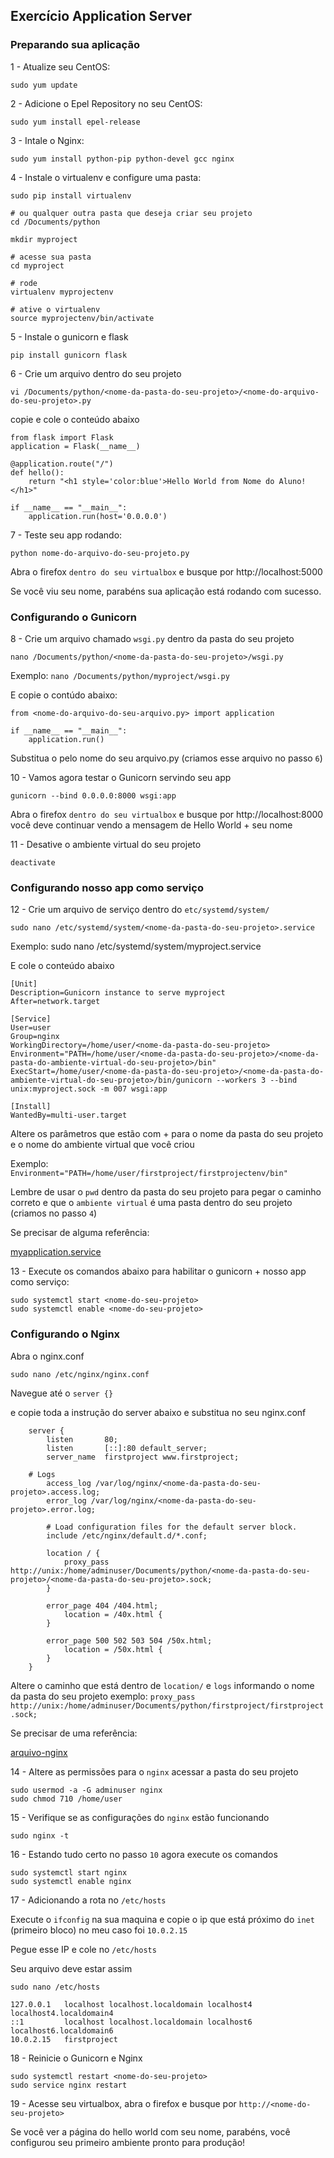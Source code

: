 ## Exercício Application Server

### Preparando sua aplicação

1 - Atualize seu CentOS:
```
sudo yum update
```

2 - Adicione o Epel Repository no seu CentOS:
```
sudo yum install epel-release
```

3 - Intale o Nginx:
```
sudo yum install python-pip python-devel gcc nginx
```

4 - Instale o virtualenv e configure uma pasta:
```
sudo pip install virtualenv

# ou qualquer outra pasta que deseja criar seu projeto
cd /Documents/python

mkdir myproject

# acesse sua pasta
cd myproject

# rode
virtualenv myprojectenv

# ative o virtualenv
source myprojectenv/bin/activate
```

5 - Instale o gunicorn e flask
```
pip install gunicorn flask
```

6 - Crie um arquivo dentro do seu projeto

`vi /Documents/python/<nome-da-pasta-do-seu-projeto>/<nome-do-arquivo-do-seu-projeto>.py`

copie e cole o conteúdo abaixo

```
from flask import Flask
application = Flask(__name__)

@application.route("/")
def hello():
    return "<h1 style='color:blue'>Hello World from Nome do Aluno!</h1>"

if __name__ == "__main__":
    application.run(host='0.0.0.0')
```

7 - Teste seu app rodando:

```
python nome-do-arquivo-do-seu-projeto.py
```

Abra o firefox `dentro do seu virtualbox` e busque por http://localhost:5000

Se você viu seu nome, parabéns sua aplicação está rodando com sucesso.

### Configurando o Gunicorn

8 - Crie um arquivo chamado `wsgi.py` dentro da pasta do seu projeto
```
nano /Documents/python/<nome-da-pasta-do-seu-projeto>/wsgi.py
```

Exemplo: `nano /Documents/python/myproject/wsgi.py`

E copie o contúdo abaixo:

```
from <nome-do-arquivo-do-seu-arquivo.py> import application

if __name__ == "__main__":
    application.run()
```

Substitua o <nome-do-arquivo-do-seu-arquivo> pelo nome do seu arquivo.py (criamos esse arquivo no passo `6`)

10 - Vamos agora testar o Gunicorn servindo seu app

```
gunicorn --bind 0.0.0.0:8000 wsgi:app
```

Abra o firefox `dentro do seu virtualbox` e busque por http://localhost:8000 você deve continuar vendo a mensagem de Hello World + seu nome

11 - Desative o ambiente virtual do seu projeto

```
deactivate
```

### Configurando nosso app como serviço

12 - Crie um arquivo de serviço dentro do `etc/systemd/system/`

```
sudo nano /etc/systemd/system/<nome-da-pasta-do-seu-projeto>.service
```

Exemplo: sudo nano /etc/systemd/system/myproject.service

E cole o conteúdo abaixo

```
[Unit]
Description=Gunicorn instance to serve myproject
After=network.target

[Service]
User=user
Group=nginx
WorkingDirectory=/home/user/<nome-da-pasta-do-seu-projeto>
Environment="PATH=/home/user/<nome-da-pasta-do-seu-projeto>/<nome-da-pasta-do-ambiente-virtual-do-seu-projeto>/bin"
ExecStart=/home/user/<nome-da-pasta-do-seu-projeto>/<nome-da-pasta-do-ambiente-virtual-do-seu-projeto>/bin/gunicorn --workers 3 --bind unix:myproject.sock -m 007 wsgi:app

[Install]
WantedBy=multi-user.target

```

Altere os parâmetros que estão com <nome-da-pasta-do-seu-projeto> + <nome-da-pasta-do-ambiente-virtual-do-seu-projeto> para o nome da pasta do seu projeto e o nome do ambiente virtual que você criou

Exemplo: `Environment="PATH=/home/user/firstproject/firstprojectenv/bin"`

Lembre de usar o `pwd` dentro da pasta do seu projeto para pegar o caminho correto e que o `ambiente virtual` é uma pasta
dentro do seu projeto (criamos no passo `4`)

Se precisar de alguma referência:

[myapplication.service](https://gist.github.com/drsantos20/4ce5e890df209f2129ad239a3a51ec51)


13 - Execute os comandos abaixo para habilitar o gunicorn + nosso app como serviço:
```
sudo systemctl start <nome-do-seu-projeto>
sudo systemctl enable <nome-do-seu-projeto>
```

### Configurando o Nginx

Abra o nginx.conf

```
sudo nano /etc/nginx/nginx.conf
```

Navegue até o `server {}`

e copie toda a instrução do server abaixo e substitua no seu nginx.conf

```
    server {
        listen       80;
        listen       [::]:80 default_server;
	    server_name  firstproject www.firstproject;

	# Logs
        access_log /var/log/nginx/<nome-da-pasta-do-seu-projeto>.access.log;
        error_log /var/log/nginx/<nome-da-pasta-do-seu-projeto>.error.log;

        # Load configuration files for the default server block.
        include /etc/nginx/default.d/*.conf;

        location / {
            proxy_pass http://unix:/home/adminuser/Documents/python/<nome-da-pasta-do-seu-projeto>/<nome-da-pasta-do-seu-projeto>.sock;
        }

        error_page 404 /404.html;
            location = /40x.html {
        }

        error_page 500 502 503 504 /50x.html;
            location = /50x.html {
        }
    }

```

Altere o caminho que está dentro de `location/` e `logs` informando o nome da pasta do seu projeto
exemplo: `proxy_pass http://unix:/home/adminuser/Documents/python/firstproject/firstproject.sock;`

Se precisar de uma referência:

[arquivo-nginx](https://gist.github.com/drsantos20/781d197df16bad65ebffdeafa732695c)

14 - Altere as permissões para o `nginx` acessar a pasta do seu projeto

```
sudo usermod -a -G adminuser nginx
sudo chmod 710 /home/user
```

15 - Verifique se as configurações do `nginx` estão funcionando

```
sudo nginx -t
```

16 - Estando tudo certo no passo `10` agora execute os comandos

```
sudo systemctl start nginx
sudo systemctl enable nginx
```

17 - Adicionando a rota no `/etc/hosts`

Execute o `ifconfig` na sua maquina e copie o ip que está próximo do `inet` (primeiro bloco) no meu caso foi `10.0.2.15`

Pegue esse IP e cole no `/etc/hosts`

Seu arquivo deve estar assim

`sudo nano /etc/hosts`

```
127.0.0.1   localhost localhost.localdomain localhost4 localhost4.localdomain4
::1         localhost localhost.localdomain localhost6 localhost6.localdomain6
10.0.2.15   firstproject
```


18 - Reinicie o Gunicorn e Nginx

```
sudo systemctl restart <nome-do-seu-projeto>
sudo service nginx restart
```

19 - Acesse seu virtualbox, abra o firefox e busque por `http://<nome-do-seu-projeto>`

Se você ver a página do hello world com seu nome, parabéns, você configurou seu primeiro ambiente pronto para produção!